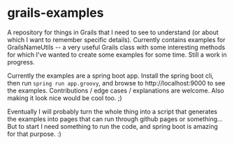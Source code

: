 # grails-examples

A repository for things in Grails that I need to see to understand (or about which I want to remember specific details). Currently contains examples for GrailsNameUtils -- a very useful Grails class with some interesting methods for which I've wanted to create some examples for some time. Still a work in progress. 

Currently the examples are a spring boot app. Install the spring boot cli, then run `spring run app.groovy`, and browse to http://localhost:9000 to see the examples. Contributions / edge cases / explanations are welcome. Also making it look nice would be cool too. ;) 

Eventually I will probably turn the whole thing into a script that generates the examples into pages that can run through github pages or something... But to start I need something to run the code, and spring boot is amazing for that purpose. :)